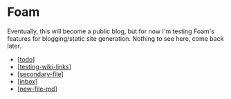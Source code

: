 # Foam

Eventually, this will become a public blog, but for now I'm testing Foam's features for blogging/static site generation. Nothing to see here, come back later.

- [[todo]]
- [[testing-wiki-links]]
- [[secondary-file]]
- [[inbox]]
- [[new-file-md]]

[//begin]: # "Autogenerated link references for markdown compatibility"
[todo]: todo "Todo"
[testing-wiki-links]: testing-wiki-links "Testing wiki links 3"
[secondary-file]: secondary-file "Secondary file"
[inbox]: inbox "inbox"
[new-file-md]: new-file-md "new-file.md"
[//end]: # "Autogenerated link references"
